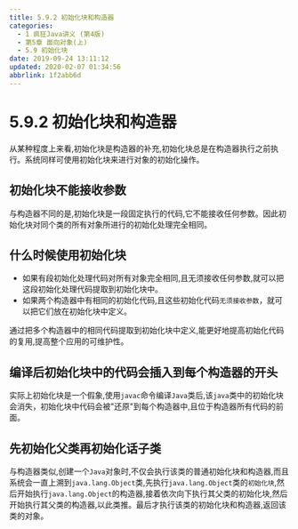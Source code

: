 ```yaml
---
title: 5.9.2 初始化块和构造器
categories: 
  - 1 疯狂Java讲义 (第4版)
  - 第5章 面向对象(上)
  - 5.9 初始化块
date: 2019-09-24 13:11:12
updated: 2020-02-07 01:34:56
abbrlink: 1f2abb6d
---
```

# 5.9.2 初始化块和构造器 #
从某种程度上来看,初始化块是构造器的补充,初始化块总是在构造器执行之前执行。系统同样可使用初始化块来进行对象的初始化操作。
## 初始化块不能接收参数 ##
与构造器不同的是,初始化块是一段固定执行的代码,它不能接收任何参数。因此初始化块对同个类的所有对象所进行的初始化处理完全相同。
## 什么时候使用初始化块 ##
- 如果有段初始化处理代码对所有对象完全相同,且无须接收任何参数,就可以把这段初始化处理代码提取到初始化块中。
- 如果两个构造器中有相同的初始化代码,且这些初始化代码`无须接收参数`，就可以把它们放在初始化块中定义。

通过把多个构造器中的相同代码提取到初始化块中定义,能更好地提高初始化代码的复用,提高整个应用的可维护性。

## 编译后初始化块中的代码会插入到每个构造器的开头 ##
实际上初始化块是一个假象,使用`javac`命令编译`Java`类后,该`java`类中的初始化块会消失，初始化块中代码会被"还原"到每个构造器中,且位于构造器所有代码的前面。
## 先初始化父类再初始化话子类 ##
与构造器类似,创建一个`Java`对象时,不仅会执行该类的普通初始化块和构造器,而且系统会一直上溯到`java.lang.Object`类,先执行`java.lang.Object`类的`初始化块`,然后开始执行`java.lang.Object`的构造器,接着依次向下执行其父类的初始化块,然后开始执行其父类的构造器,以此类推。最后才执行该类的初始化块和构造器,返回该类的对象。

